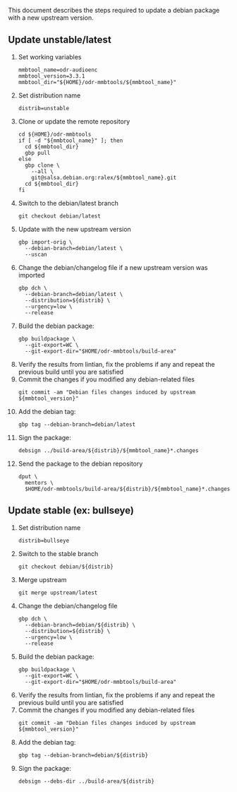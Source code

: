 This document describes the steps required to update
a debian package with a new upstream version.

## Update unstable/latest

1. Set working variables
   ```
   mmbtool_name=odr-audioenc
   mmbtool_version=3.3.1
   mmbtool_dir="${HOME}/odr-mmbtools/${mmbtool_name}"
   ```
1. Set distribution name
   ```
   distrib=unstable
   ```
1. Clone or update the remote repository
   ```
   cd ${HOME}/odr-mmbtools
   if [ -d "${mmbtool_name}" ]; then
     cd ${mmbtool_dir}
     gbp pull
   else
     gbp clone \
       --all \
       git@salsa.debian.org:ralex/${mmbtool_name}.git
     cd ${mmbtool_dir}
   fi
   ```
1. Switch to the debian/latest branch
   ```
   git checkout debian/latest
   ```
1. Update with the new upstream version
   ```
   gbp import-orig \
     --debian-branch=debian/latest \
     --uscan
   ```
1. Change the debian/changelog file if a new upstream version was imported
   ```
   gbp dch \
     --debian-branch=debian/latest \
     --distribution=${distrib} \
     --urgency=low \
     --release
   ```
1. Build the debian package:
   ```
   gbp buildpackage \
     --git-export=WC \
     --git-export-dir="$HOME/odr-mmbtools/build-area"
   ```
1. Verify the results from lintian, fix the problems if any and repeat the 
previous build until you are satisfied
1. Commit the changes if you modified any debian-related files
   ```
   git commit -am "Debian files changes induced by upstream ${mmbtool_version}"
   ```
1. Add the debian tag:
   ```
   gbp tag --debian-branch=debian/latest
   ```
1. Sign the package:
   ```
   debsign ../build-area/${distrib}/${mmbtool_name}*.changes
   ```
1. Send the package to the debian repository
   ```
   dput \
     mentors \
     $HOME/odr-mmbtools/build-area/${distrib}/${mmbtool_name}*.changes
   ```

## Update stable (ex: bullseye)

1. Set distribution name
   ```
   distrib=bullseye
   ```
1. Switch to the stable branch
   ```
   git checkout debian/${distrib}
   ```
1. Merge upstream
   ```
   git merge upstream/latest
   ```
1. Change the debian/changelog file
   ```
   gbp dch \
     --debian-branch=debian/${distrib} \
     --distribution=${distrib} \
     --urgency=low \
     --release
   ```
1. Build the debian package:
   ```
   gbp buildpackage \
     --git-export=WC \
     --git-export-dir="$HOME/odr-mmbtools/build-area"
   ```
1. Verify the results from lintian, fix the problems if any and repeat the 
previous build until you are satisfied
1. Commit the changes if you modified any debian-related files
   ```
   git commit -am "Debian files changes induced by upstream ${mmbtool_version}"
   ```
1. Add the debian tag:
   ```
   gbp tag --debian-branch=debian/${distrib}
   ```
1. Sign the package:
   ```
   debsign --debs-dir ../build-area/${distrib}
   ```

